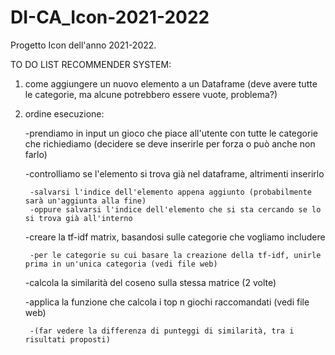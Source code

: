 # DI-CA_Icon-2021-2022
Progetto Icon dell'anno 2021-2022.

TO DO LIST RECOMMENDER SYSTEM:

1) come aggiungere un nuovo elemento a un Dataframe (deve avere tutte le categorie, ma alcune potrebbero essere vuote, problema?)

2) ordine esecuzione:

	-prendiamo in input un gioco che piace all'utente con tutte le categorie che richiediamo (decidere se deve inserirle per forza o può anche non farlo)
	
	
	-controlliamo se l'elemento si trova già nel dataframe, altrimenti inserirlo
	
		-salvarsi l'indice dell'elemento appena aggiunto (probabilmente sarà un'aggiunta alla fine)
		-oppure salvarsi l'indice dell'elemento che si sta cercando se lo si trova già all'interno
		
		
	-creare la tf-idf matrix, basandosi sulle categorie che vogliamo includere
	
		-per le categorie su cui basare la creazione della tf-idf, unirle prima in un'unica categoria (vedi file web)
		
		
	-calcola la similarità del coseno sulla stessa matrice (2 volte)
	
	
	-applica la funzione che calcola i top n giochi raccomandati (vedi file web)
	
		-(far vedere la differenza di punteggi di similarità, tra i risultati proposti)
